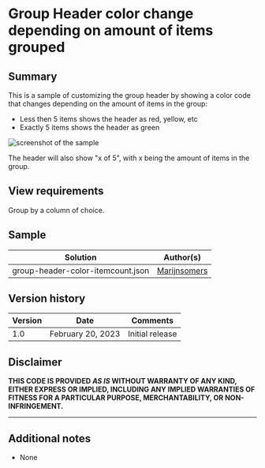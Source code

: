 # Group Header color change depending on amount of items grouped

## Summary
This is a sample of customizing the group header by showing a color code that changes depending on the amount of items in the group:

- Less then 5 items shows the header as red, yellow, etc
- Exactly 5 items shows the header as green

![screenshot of the sample](./assets/screenshot.png)

The header will also show "x of 5", with x being the amount of items in the group.

## View requirements

Group by a column of choice.

## Sample

Solution|Author(s)
--------|---------
group-header-color-itemcount.json | [Marijnsomers](https://github.com/marijnsomers)

## Version history

Version |Date          |Comments
--------|--------------|--------------------------------
1.0     |February 20, 2023 |Initial release

## Disclaimer
**THIS CODE IS PROVIDED *AS IS* WITHOUT WARRANTY OF ANY KIND, EITHER EXPRESS OR IMPLIED, INCLUDING ANY IMPLIED WARRANTIES OF FITNESS FOR A PARTICULAR PURPOSE, MERCHANTABILITY, OR NON-INFRINGEMENT.**

---

## Additional notes

- None